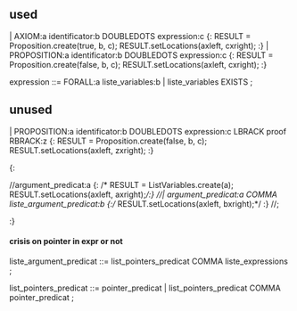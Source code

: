 


## used
|                           AXIOM:a identificator:b DOUBLEDOTS expression:c
{:      RESULT = Proposition.create(true, b, c);
        RESULT.setLocations(axleft, cxright); :}
|                           PROPOSITION:a identificator:b DOUBLEDOTS expression:c
{:      RESULT = Proposition.create(false, b, c);
        RESULT.setLocations(axleft, cxright); :}

expression ::=       FORALL:a liste_variables:b
|                liste_variables EXISTS
;


## unused
|                           PROPOSITION:a identificator:b DOUBLEDOTS expression:c LBRACK proof RBRACK:z
{:      RESULT = Proposition.create(false, b, c);
        RESULT.setLocations(axleft, zxright); :}


{:

//argument_predicat:a
{:     /* RESULT = ListVariables.create(a);
RESULT.setLocations(axleft, axright);*/:}
//|                               argument_predicat:a COMMA liste_argument_predicat:b
{:/*
RESULT.setLocations(axleft, bxright);*/ :}
//;

:}


#### crisis on pointer in expr or not
liste_argument_predicat   ::=  list_pointers_predicat COMMA liste_expressions
;


list_pointers_predicat ::=  pointer_predicat
|                          list_pointers_predicat  COMMA pointer_predicat
;



